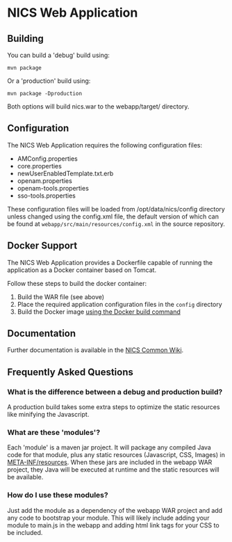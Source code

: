 # NICS Web Application

## Building

You can build a 'debug' build using:

    mvn package 

Or a 'production' build using:

    mvn package -Dproduction


Both options will build nics.war to the webapp/target/ directory.

## Configuration

The NICS Web Application requires the following configuration files:

* AMConfig.properties
* core.properties
* newUserEnabledTemplate.txt.erb
* openam.properties
* openam-tools.properties
* sso-tools.properties

These configuration files will be loaded from /opt/data/nics/config directory unless changed using the config.xml file,
the default version of which can be found at ```webapp/src/main/resources/config.xml``` in the source repository.


## Docker Support

The NICS Web Application provides a Dockerfile capable of running the application as a Docker container based on Tomcat.

Follow these steps to build the docker container:

1. Build the WAR file (see above)
1. Place the required application configuration files in the ```config``` directory
1. Build the Docker image [using the Docker build command](https://docs.docker.com/engine/reference/commandline/build/)

## Documentation

Further documentation is available in the [NICS Common Wiki](https://github.com/tabordasolutions/nics-common/wiki).

## Frequently Asked Questions

### What is the difference between a debug and production build?

A production build takes some extra steps to optimize the static resources like minifying the Javascript.

### What are these 'modules'?

Each 'module' is a maven jar project. It will package any compiled Java code for that module, plus any static resources
(Javascript, CSS, Images) in [META-INF/resources](https://blogs.oracle.com/alexismp/entry/web_inf_lib_jar_meta). When
these jars are included in the webapp WAR project, they Java will be executed at runtime and the static resources will
be available.

### How do I use these modules?

Just add the module as a dependency of the webapp WAR project and add any code to bootstrap your module. This will
likely include adding your module to main.js in the webapp and adding html link tags for your CSS to be included. 

